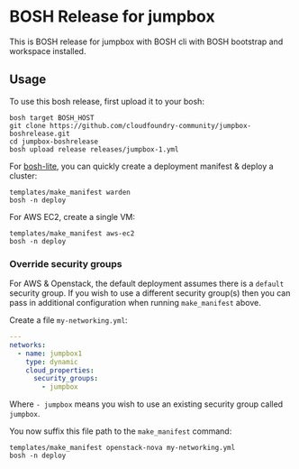 # BOSH Release for jumpbox

This is BOSH release for jumpbox with BOSH cli with BOSH bootstrap and workspace installed.

## Usage

To use this bosh release, first upload it to your bosh:

```
bosh target BOSH_HOST
git clone https://github.com/cloudfoundry-community/jumpbox-boshrelease.git
cd jumpbox-boshrelease
bosh upload release releases/jumpbox-1.yml
```

For [bosh-lite](https://github.com/cloudfoundry/bosh-lite), you can quickly create a deployment manifest & deploy a cluster:

```
templates/make_manifest warden
bosh -n deploy
```

For AWS EC2, create a single VM:

```
templates/make_manifest aws-ec2
bosh -n deploy
```

### Override security groups

For AWS & Openstack, the default deployment assumes there is a `default` security group. If you wish to use a different security group(s) then you can pass in additional configuration when running `make_manifest` above.

Create a file `my-networking.yml`:

``` yaml
---
networks:
  - name: jumpbox1
    type: dynamic
    cloud_properties:
      security_groups:
        - jumpbox
```

Where `- jumpbox` means you wish to use an existing security group called `jumpbox`.

You now suffix this file path to the `make_manifest` command:

```
templates/make_manifest openstack-nova my-networking.yml
bosh -n deploy
```
